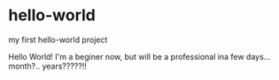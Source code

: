 # hello-world
my first hello-world project

Hello World!
I'm a beginer now, but will be a professional ina few days... month?.. years?????!!
